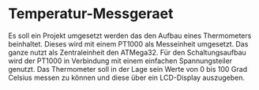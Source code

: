 # Temperatur-Messgeraet
Es soll ein Projekt umgesetzt werden das den Aufbau eines Thermometers beinhaltet. Dieses wird mit einem PT1000 als Messeinheit umgesetzt. Das ganze nutzt als Zentraleinheit den  ATMega32. Für den Schaltungsaufbau wird  der PT1000 in Verbindung mit einem einfachen Spannungsteiler genutzt.
Das Thermometer soll in der Lage sein Werte von 0 bis 100 Grad Celsius messen zu können und diese über ein LCD-Display auszugeben.
